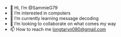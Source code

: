 - 👋 Hi, I’m @SammieG79
- 👀 I’m interested in computers 
- 🌱 I’m currently learning message decoding
- 💞️ I’m looking to collaborate on what comes my way
- 📫 How to reach me longtaryn080@gmail.com

<!---
SammieG79/SammieG79 is a ✨ special ✨ repository because its `README.md` (this file) appears on your GitHub profile.
You can click the Preview link to take a look at your changes.
--->
